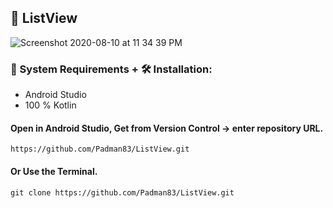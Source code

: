 ## 📱 ListView

![Screenshot 2020-08-10 at 11 34 39 PM](https://user-images.githubusercontent.com/45048950/89811088-b48a3d00-db70-11ea-885f-2fa6068a0048.png)

### 🧰 System Requirements + 🛠️ Installation: 

* Android Studio
* 100 % Kotlin

#### Open in Android Studio, Get from Version Control -> enter repository URL.

```
https://github.com/Padman83/ListView.git
```

#### Or Use the Terminal.

```
git clone https://github.com/Padman83/ListView.git
